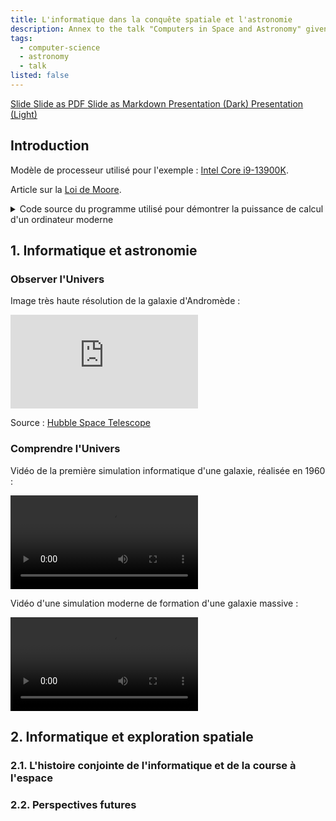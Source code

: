 ```yaml
---
title: L'informatique dans la conquête spatiale et l'astronomie
description: Annex to the talk "Computers in Space and Astronomy" given by Mathéo Galuba on the 19th of July 2024 at the observatory of Orion Astronomie du velay. 
tags:
  - computer-science
  - astronomy
  - talk
listed: false
---
```


<script>
  import CodeBlock from '$lib/components/CodeBlock.svelte';
  import Button from '$lib/components/Button.svelte';
  import { Projector, FileImage, FileCode2, FileText } from 'lucide-svelte';
  import SyncVSAsync from './computers-in-space-and-astronomy/SyncVSAsync.svelte'
  import MarsMissions from './computers-in-space-and-astronomy/MarsMissions.svelte'
</script>

<section id="files" class="flex gap-2 flex-wrap">
  <a
    class="flex items-center gap-1 rounded-md bg-ctp-mauve px-3 py-1
      font-semibold text-ctp-mantle content-ignore
      shadow-md shadow-ctp-crust transition-opacity"
    href="/files/l-informatique-dans-la-conquête-spatiale-et-l-astronomie/slide.html"
    target="_blank"
  >
    <Projector size="16" />
    Slide
  </a>
  <a
    class="flex items-center gap-1 rounded-md bg-ctp-mauve px-3 py-1
      font-semibold text-ctp-mantle content-ignore
      shadow-md shadow-ctp-crust transition-opacity"
    href="/files/l-informatique-dans-la-conquête-spatiale-et-l-astronomie/slide.pdf"
    download
  >
    <FileImage size="16" />
    Slide as PDF
  </a>
  <a
    class="flex items-center gap-1 rounded-md bg-ctp-mauve px-3 py-1
      font-semibold text-ctp-mantle content-ignore
      shadow-md shadow-ctp-crust transition-opacity"
    href="/files/l-informatique-dans-la-conquête-spatiale-et-l-astronomie/slide.md"
    download
  >
    <FileCode2 size="16" />
    Slide as Markdown
  </a>
  <a
    class="flex items-center gap-1 rounded-md bg-ctp-mauve px-3 py-1
      font-semibold text-ctp-mantle content-ignore
      shadow-md shadow-ctp-crust transition-opacity"
    href="/files/l-informatique-dans-la-conquête-spatiale-et-l-astronomie/presentation-conference-dark.pdf"
    download
  >
    <FileText size="16" />
    Presentation (Dark)
  </a>
  <a
    class="flex items-center gap-1 rounded-md bg-ctp-mauve px-3 py-1
      font-semibold text-ctp-mantle content-ignore
      shadow-md shadow-ctp-crust transition-opacity"
    href="/files/l-informatique-dans-la-conquête-spatiale-et-l-astronomie/presentation-conference-light.pdf"
    download
  >
    <FileText size="16" />
    Presentation (Light)
  </a>
</section>

## Introduction

Modèle de processeur utilisé pour l'exemple : [Intel Core i9-13900K](https://ark.intel.com/content/www/fr/fr/ark/products/230496/intel-core-i9-13900k-processor-36m-cache-up-to-5-80-ghz.html).

Article sur la [Loi de Moore](moore-s-law).

<details>
  <summary>
    Code source du programme utilisé pour démontrer la puissance de calcul d'un ordinateur moderne
  </summary>

<CodeBlock>

```c
#include <gmp.h>
#include <stdio.h>
#include <stdlib.h>
#include <time.h>

int main(int argc, char *argv[]) {
  // Get the limit from the first argument
  if (argc != 2) {
    printf("Wrong input.\n");
    printf("Usage: howfast <limit>\n");
    return EXIT_FAILURE;
  }

  long int limit = strtol(argv[1], NULL, 10);

  // Setup GMP arithmetic library
  mpz_t a;
  mpz_t b;
  mpz_t c;

  mpz_init_set_ui(a, 1);
  mpz_init_set_ui(b, 0);
  mpz_init(c);

  // Start timer
  const clock_t start = clock();

  // Fibonacci calculation
  for (long int i = 0; i < limit; ++i) {
    mpz_add(c, a, b);
    mpz_set(a, b);
    mpz_set(b, c);
  }

  // End timer
  const clock_t end = clock();

  // Print the result
  printf("Fibonacci number %ld: ", limit);
  mpz_out_str(stdout, 10, b);
  printf("\n");

  // Clean up
  mpz_clear(a);
  mpz_clear(b);
  mpz_clear(c);

  // Print time
  double time_taken = ((double)(end - start)) / CLOCKS_PER_SEC;
  printf("Time: %f seconds\n", time_taken);
  return EXIT_SUCCESS;
}
```

</CodeBlock>

</details>

## 1. Informatique et astronomie



### Observer l'Univers

Image très haute résolution de la galaxie d'Andromède :

<iframe src="https://esahubble.org/images/heic1502a/zoomable/" class="w-full max-w-2xl mx-auto aspect-video" frameborder="0"></iframe>

Source : [Hubble Space Telescope](https://esahubble.org/images/heic1502a/zoomable/)

### Comprendre l'Univers

Vidéo de la première simulation informatique d'une galaxie, réalisée en 1960 :

<video controls class="w-full max-w-2xl mx-auto">
  <track kind="captions">
  <source src="/files/l-informatique-dans-la-conquête-spatiale-et-l-astronomie/assets/23.mp4" type="video/mp4">
</video>

<br>

Vidéo d'une simulation moderne de formation d'une galaxie massive :

<video controls class="w-full max-w-2xl mx-auto">
  <track kind="captions">
  <source src="/files/l-informatique-dans-la-conquête-spatiale-et-l-astronomie/assets/24.mp4" type="video/mp4">
</video>

## 2. Informatique et exploration spatiale

### 2.1. L'histoire conjointe de l'informatique et de la course à l'espace 

<SyncVSAsync />

<MarsMissions />

### 2.2. Perspectives futures

